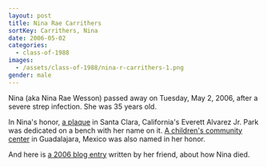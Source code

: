 ```yaml
---
layout: post
title: Nina Rae Carrithers
sortKey: Carrithers, Nina
date: 2006-05-02
categories:
  - class-of-1988
images:
  - /assets/class-of-1988/nina-r-carrithers-1.png
gender: male
---
```


Nina (aka Nina Rae Wesson) passed away on Tuesday, May 2, 2006, after a severe strep infection. She was 35 years old.

In Nina's honor, [a plaque](https://www.waymarking.com/waymarks/WMCBW3_Nina_Rae_Wesson_Santa_Clara_CA) in Santa Clara, California's Everett Alvarez Jr. Park was dedicated on a bench with her name on it. [A children's community center](https://childreninternational.blogspot.com/2007_08_01_archive.html) in Guadalajara, Mexico was also named in her honor.

And here is [a 2006 blog entry](https://trinket-t.blogspot.com/2006/09/how-nina-wesson-died.html) written by her friend, about how Nina died.
